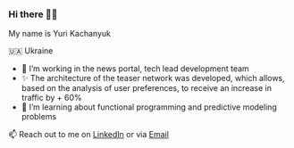 ### Hi there 👋🏽

My name is Yuri Kachanyuk

🇺🇦 Ukraine

- 💠 I’m working in the news portal, tech lead development team
- ✨ The architecture of the teaser network was developed, which allows, based on the analysis of user preferences, to receive an increase in traffic by + 60%
- 🌱 I’m learning about functional programming and predictive modeling problems

📫 Reach out to me on [LinkedIn](https://www.linkedin.com/in/yuri-kachanyuk/) or via [Email](mailto:wku@ukr.net)

<!--
**mniverthi/mniverthi** is a ✨ _special_ ✨ repository because its `README.md` (this file) appears on your GitHub profile.

Here are some ideas to get you started:

- 👯 I’m looking to collaborate on ...
- 🤔 I’m looking for help with ...
- 💬 Ask me about ...
- 😄 Pronouns: ...
- ⚡ Fun fact: ...
-->
